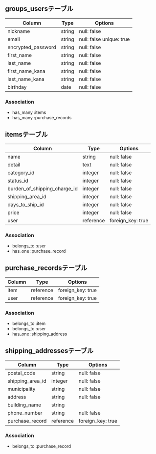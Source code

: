 ## groups_usersテーブル

| Column | Type       | Options                        |
| ------ | ---------- | ------------------------------ |
| nickname   | string | null: false |
| email   | string | null: false unique: true |
| encrypted_password  | string | null: false |
| first_name   | string | null: false |
| last_name   | string | null: false |
| first_name_kana   | string | null: false |
| last_name_kana   | string | null: false |
| birthday   | date | null: false |

### Association
- has_many :items
- has_many :purchase_records



## itemsテーブル

| Column | Type       | Options                        |
| ------ | ---------- | ------------------------------ |
| name   | string | null: false |
| detail  | text | null: false |
| category_id   | integer | null: false |
| status_id   | integer | null: false |
| burden_of_shipping_charge_id   | integer | null: false |
| shipping_area_id  | integer | null: false |
| days_to_ship_id   | integer | null: false |
| price   | integer | null: false |
| user   | reference | foreign_key: true |


### Association
- belongs_to :user
- has_one :purchase_record



## purchase_recordsテーブル

| Column | Type       | Options                        |
| ------ | ---------- | ------------------------------ |
| item   | reference | foreign_key: true |
| user   | reference | foreign_key: true |


### Association
- belongs_to :item
- belongs_to :user
- has_one :shipping_address



## shipping_addressesテーブル

| Column | Type       | Options                        |
| ------ | ---------- | ------------------------------ |
| postal_code   | string | null: false |
| shipping_area_id  | integer | null: false |
| municipality   | string | null: false |
| address   | string | null: false |
| building_name  | string |  |
| phone_number   | string | null: false |
| purchase_record   | reference | foreign_key: true |

### Association
- belongs_to :purchase_record

